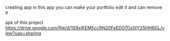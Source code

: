 creating app
in this app you can make your portfolio edit it and can remove it 

apk of this project 
https://drive.google.com/file/d/1S9xjKEM5ccRN20FeED07Dz0IY2SHH6GL/view?usp=sharing
